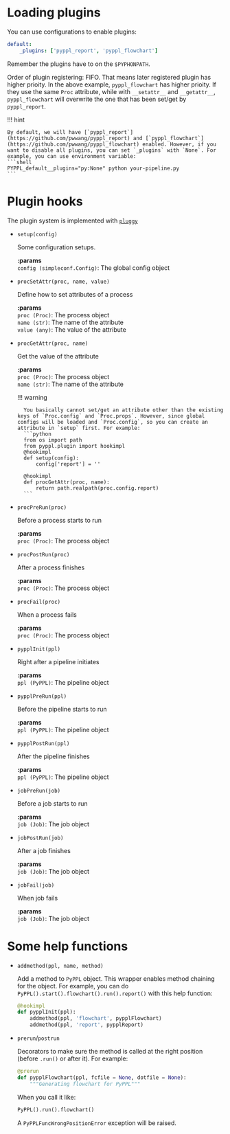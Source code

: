 # Loading plugins

You can use configurations to enable plugins:
```yaml
default:
	_plugins: ['pyppl_report', 'pyppl_flowchart']
```

Remember the plugins have to on the `$PYPHONPATH`.

Order of plugin registering: FIFO. That means later registered plugin has higher prioity. In the above example, `pyppl_flowchart` has higher prioity. If they use the same `Proc` attribute, while with `__setattr__` and `__getattr__`, `pyppl_flowchart` will overwrite the one that has been set/get by `pyppl_report`.

!!! hint

	By default, we will have [`pyppl_report`](https://github.com/pwwang/pyppl_report) and [`pyppl_flowchart`](https://github.com/pwwang/pyppl_flowchart) enabled. However, if you want to disable all plugins, you can set `_plugins` with `None`. For example, you can use environment variable:
	```shell
	PYPPL_default__plugins="py:None" python your-pipeline.py
	```

# Plugin hooks

The plugin system is implemented with [`pluggy`](https://github.com/pytest-dev/pluggy)

- `setup(config)`

	Some configuration setups.

	__:params__\
	`config (simpleconf.Config)`: The global config object

- `procSetAttr(proc, name, value)`

	Define how to set attributes of a process

	__:params__\
	`proc (Proc)`: The process object\
	`name (str)`: The name of the attribute\
	`value (any)`: The value of the attribute

- `procGetAttr(proc, name)`

	Get the value of the attribute

	__:params__\
	`proc (Proc)`: The process object\
	`name (str)`: The name of the attribute

	!!! warning

		You basically cannot set/get an attribute other than the existing keys of `Proc.config` and `Proc.props`. However, since global configs will be loaded and `Proc.config`, so you can create an attribute in `setup` first. For example:
		```python
		from os import path
		from pyppl.plugin import hookimpl
		@hookimpl
		def setup(config):
			config['report'] = ''

		@hookimpl
		def procGetAttr(proc, name):
			return path.realpath(proc.config.report)
		```

- `procPreRun(proc)`

	Before a process starts to run

	__:params__\
	`proc (Proc)`: The process object

- `procPostRun(proc)`

	After a process finishes

	__:params__\
	`proc (Proc)`: The process object

- `procFail(proc)`

	When a process fails

	__:params__\
	`proc (Proc)`: The process object

- `pypplInit(ppl)`

	Right after a pipeline initiates

	__:params__\
	`ppl (PyPPL)`: The pipeline object

- `pypplPreRun(ppl)`

	Before the pipeline starts to run

	__:params__\
	`ppl (PyPPL)`: The pipeline object

- `pypplPostRun(ppl)`

	After the pipeline finishes

	__:params__\
	`ppl (PyPPL)`: The pipeline object

- `jobPreRun(job)`

	Before a job starts to run

	__:params__\
	`job (Job)`: The job object

- `jobPostRun(job)`

	After a job finishes

	__:params__\
	`job (Job)`: The job object

- `jobFail(job)`

	When job fails

	__:params__\
	`job (Job)`: The job object

# Some help functions

- `addmethod(ppl, name, method)`

	Add a method to `PyPPL` object. This wrapper enables method chaining for the object. For example, you can do `PyPPL().start().flowchart().run().report()` with this help function:
	```python
	@hookimpl
	def pypplInit(ppl):
		addmethod(ppl, 'flowchart', pypplFlowchart)
		addmethod(ppl, 'report', pypplReport)
	```

- `prerun`/`postrun`

	Decorators to make sure the method is called at the right position (before `.run()` or after it).
	For example:
	```python
	@prerun
	def pypplFlowchart(ppl, fcfile = None, dotfile = None):
		"""Generating flowchart for PyPPL"""
	```
	When you call it like:
	```python
	PyPPL().run().flowchart()
	```
	A `PyPPLFuncWrongPositionError` exception will be raised.
